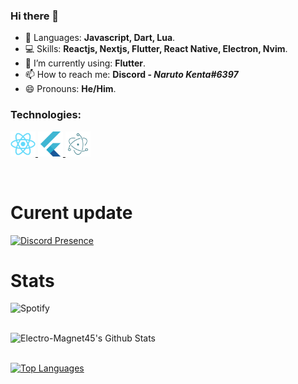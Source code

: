 ### Hi there 👋

- 📖 Languages: **Javascript, Dart, Lua**.
- 💻 Skills: **Reactjs, Nextjs, Flutter, React Native, Electron, Nvim**.
- 🌱 I’m currently using: **Flutter**.
- 📫 How to reach me: **Discord - *Naruto Kenta#6397***
- 😄 Pronouns: **He/Him**.

<h3 align="left">Technologies:</h3>
<p align="left"><a href="https://reactjs.org" target="_blank" rel="noreferrer"> <img src="https://raw.githubusercontent.com/devicons/devicon/master/icons/react/react-original.svg" alt="react" width="40" height="40"/> </a> <a href="https://flutter.dev" target="_blank" rel="noreferrer"> <img src="https://raw.githubusercontent.com/devicons/devicon/master/icons/flutter/flutter-original.svg" alt="flutter" width="40" height="40"/> </a> <a href="https://www.electronjs.org" target="_blank" rel="noreferrer"> <img src="https://raw.githubusercontent.com/devicons/devicon/master/icons/electron/electron-original.svg" alt="python" width="40" height="40"/> </a> </p>
<br/>

# Curent update
[![Discord Presence](https://lanyard.cnrad.dev/api/589075528519122974)](https://discord.com/users/589075528519122974)

# Stats
![Spotify](https://spotify-recently-played-readme.vercel.app/api?user=5vuu64ytv6biolotws0p5xkhr&count=1)
<br/>
<br/>

![Electro-Magnet45's Github Stats](https://github-readme-stats.vercel.app/api?username=Electro-Magnet45&show_icons=true&theme=bear)
<br/>
<br/>

[![Top Languages](https://github-readme-stats.vercel.app/api/top-langs/?username=Electro-Magnet45&layout=compact)](https://github.com/Electro-Magnet45/)
